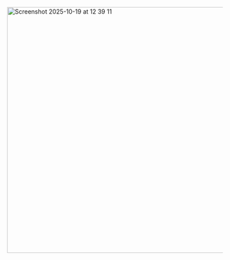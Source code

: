 <img width="559" height="575" alt="Screenshot 2025-10-19 at 12 39 11" src="https://github.com/user-attachments/assets/f500c1a4-de46-42a2-89e8-affa639fbf7c" />
